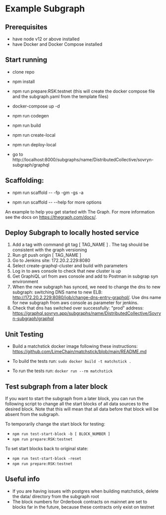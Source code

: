 # Example Subgraph

## Prerequisites

* have node v12 or above installed
* have Docker and Docker Compose installed

## Start running

* clone repo
  
* npm install

* npm run prepare:RSK:testnet (this will create the docker compose file and the subgraph.yaml from the template files)
  
* docker-compose up -d
  
* npm run codegen
  
* npm run build
  
* npm run create-local
  
* npm run deploy-local
  
* go to http://localhost:8000/subgraphs/name/DistributedCollective/sovryn-subgraph/graphql


## Scaffolding:

* npm run scaffold -- -fp <abi file path> -gm -gs -a <contract address>

* npm run scaffold -- --help for more options


An example to help you get started with The Graph. For more information see the docs on https://thegraph.com/docs/.

## Deploy Subgraph to locally hosted service

1. Add a tag with command git tag [ TAG_NAME ] . The tag should be consistent with the graph versioning
2. Run git push origin [ TAG_NAME ]
3. Go to Jenkins site: 172.20.2.229:8080
4. Select create-graphql-cluster and build with parameters
5. Log in to aws console to check that new cluster is up
6. Get GraphiQL url from aws console and add to Postman in subgrap syn environment
7. When the new subgraph has synced, we need to change the dns to new subgraph: switching DNS name to new ELB: http://172.20.2.229:8080/job/change-dns-entry-graphql/. Use dns name for new subgraph from aws console as parameter for jenkins.
8. Check that dns has switched over successfully: "prod" address: https://graphql.sovryn.app/subgraphs/name/DistributedCollective/Sovryn-subgraph/graphql

## Unit Testing

* Build a matchstick docker image following these instructions: https://github.com/LimeChain/matchstick/blob/main/README.md

* To build the tests run: ``sudo docker build -t matchstick .``

* To run the tests run: ``docker run --rm matchstick``

## Test subgraph from a later block

If you want to start the subgraph from a later block, you can run the following script to change all the start blocks of all data sources to the desired block. Note that this will mean that all data before that block will be absent from the subgraph.

To temporarily change the start block for testing:
* ``npm run test-start-block -b [ BLOCK_NUMBER ]``
* ``npm run prepare:RSK:testnet``

To set start blocks back to original state:
* ``npm run test-start-block -reset``
* ``npm run prepare:RSK:testnet``


## Useful info

* If you are having issues with postgres when building matchstick, delete the data/ directory from the subgraph root
* The block numbers for Orderbook contracts on mainnet are set to blocks far in the future, because these contracts only exist on testnet